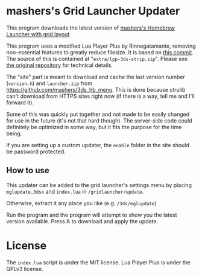 # mashers's Grid Launcher Updater
This program downloads the latest version of [mashers's Homebrew Launcher with grid layout](https://gbatemp.net/threads/release-homebrew-launcher-with-grid-layout.397527/).

This program uses a modified Lua Player Plus by Rinnegatamante, removing non-essential features to greatly reduce filesize. It is based on [this commit](https://github.com/Rinnegatamante/lpp-3ds/tree/18e32b2f1f10a7466b363ebe9e735a9741d43a1c). The source of this is contained at "`extra/lpp-3ds-strip.zip`". Please see [the original repository](https://github.com/Rinnegatamante/lpp-3ds) for technical details.

The "site" part is meant to download and cache the last version number (`version.h`) and `launcher.zip` from https://github.com/mashers/3ds_hb_menu. This is done because ctrulib can't download from HTTPS sites right now (if there is a way, tell me and I'll forward it).

Some of this was quickly put together and not made to be easily changed for use in the future (it's not that hard though). The server-side code could definitely be optimized in some way, but it fits the purpose for the time being.

If you are setting up a custom updater, the `enable` folder in the site should be password protected.

## How to use
This updater can be added to the grid launcher's settings menu by placing `mglupdate.3dsx` and `index.lua` in `/gridlauncher/update`.

Otherwise, extract it any place you like (e.g. `/3ds/mglupdate`)

Run the program and the program will attempt to show you the latest version available. Press A to download and apply the update.

# License
The `index.lua` script is under the MIT license. Lua Player Plus is under the GPLv3 license.
